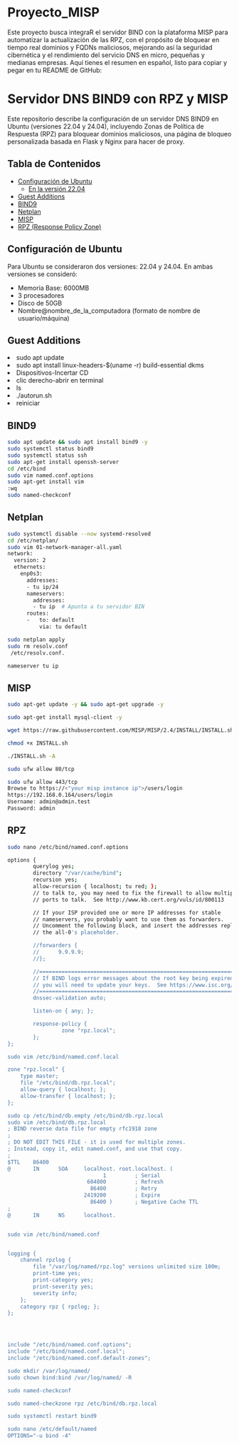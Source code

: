 # Proyecto_MISP
Este proyecto busca integraR el servidor BIND con la plataforma MISP para automatizar la actualización de las RPZ, con el propósito de bloquear en tiempo real dominios y FQDNs maliciosos, mejorando así la seguridad cibernética y el rendimiento del servicio DNS en micro, pequeñas y medianas empresas.
Aquí tienes el resumen en español, listo para copiar y pegar en tu README de GitHub:

# Servidor DNS BIND9 con RPZ y MISP

Este repositorio describe la configuración de un servidor DNS BIND9 en Ubuntu (versiones 22.04 y 24.04), incluyendo Zonas de Política de Respuesta (RPZ) para bloquear dominios maliciosos, una página de bloqueo personalizada basada en Flask y Nginx para hacer de proxy.

## Tabla de Contenidos

- [Configuración de Ubuntu](#configuración-de-ubuntu)
  - [En la versión 22.04](#en-la-versión-2204)
- [Guest Additions](#guest-additions)
- [BIND9](#bind9)
- [Netplan](#netplan)
- [MISP](#misp)
- [RPZ (Response Policy Zone)](#rpz-response-policy-zone)
  

## Configuración de Ubuntu

Para Ubuntu se consideraron dos versiones: 22.04 y 24.04. En ambas versiones se consideró:

* Memoria Base: 6000MB
* 3 procesadores
* Disco de 50GB
* Nombre@nombre_de_la_computadora (formato de nombre de usuario/máquina)



## Guest Additions


<li>sudo apt update</li>
<li>sudo apt install linux-headers-$(uname -r) build-essential dkms</li>
<li>Dispositivos-Incertar CD</li>
<li>clic derecho-abrir en terminal</li>
<li>ls</li>
<li>./autorun.sh</li>
<li>reiniciar</li>

## BIND9
```bash
sudo apt update && sudo apt install bind9 -y
sudo systemctl status bind9
sudo systemctl status ssh
sudo apt-get install openssh-server
cd /etc/bind
sudo vim named.conf.options
sudo apt-get install vim
:wq
sudo named-checkconf
```
## Netplan
```bash
sudo systemctl disable --now systemd-resolved
cd /etc/netplan/
sudo vim 01-network-manager-all.yaml
network:
  version: 2
  ethernets:
    enp0s3:
      addresses:
      - tu ip/24
      nameservers:
        addresses:
        - tu ip  # Apunta a tu servidor BIN
      routes:
      -   to: default
          via: tu default

sudo netplan apply
sudo rm resolv.conf
 /etc/resolv.conf.

nameserver tu ip
```
## MISP
```bash
sudo apt-get update -y && sudo apt-get upgrade -y

sudo apt-get install mysql-client -y

wget https://raw.githubusercontent.com/MISP/MISP/2.4/INSTALL/INSTALL.sh

chmod +x INSTALL.sh

./INSTALL.sh -A

sudo ufw allow 80/tcp

sudo ufw allow 443/tcp
Browse to https://<"your misp instance ip">/users/login
https://192.168.0.164/users/login
Username: admin@admin.test
Password: admin
```
## RPZ
```bash
sudo nano /etc/bind/named.conf.options

options {
        querylog yes;
        directory "/var/cache/bind";
        recursion yes;
        allow-recursion { localhost; tu red; };
        // to talk to, you may need to fix the firewall to allow multipl
        // ports to talk.  See http://www.kb.cert.org/vuls/id/800113

        // If your ISP provided one or more IP addresses for stable
        // nameservers, you probably want to use them as forwarders.
        // Uncomment the following block, and insert the addresses replacing
        // the all-0's placeholder.

        //forwarders {
        //      9.9.9.9;
        //};

        //========================================================================
        // If BIND logs error messages about the root key being expired,
        // you will need to update your keys.  See https://www.isc.org/bind-keys
        //========================================================================
        dnssec-validation auto;

        listen-on { any; };

        response-policy {
                 zone "rpz.local";
        };
};

sudo vim /etc/bind/named.conf.local

zone "rpz.local" {
    type master;
    file "/etc/bind/db.rpz.local";
    allow-query { localhost; };
    allow-transfer { localhost; };
};

sudo cp /etc/bind/db.empty /etc/bind/db.rpz.local
sudo vim /etc/bind/db.rpz.local
; BIND reverse data file for empty rfc1918 zone
;
; DO NOT EDIT THIS FILE - it is used for multiple zones.
; Instead, copy it, edit named.conf, and use that copy.
;
$TTL    86400
@       IN      SOA     localhost. root.localhost. (
                              1         ; Serial
                         604800         ; Refresh
                          86400         ; Retry
                        2419200         ; Expire
                          86400 )       ; Negative Cache TTL
;
@       IN      NS      localhost.


sudo vim /etc/bind/named.conf


logging {
    channel rpzlog {
        file "/var/log/named/rpz.log" versions unlimited size 100m;
        print-time yes;
        print-category yes;
        print-severity yes;
        severity info;
    };
    category rpz { rpzlog; };
};




include "/etc/bind/named.conf.options";
include "/etc/bind/named.conf.local";
include "/etc/bind/named.conf.default-zones";

sudo mkdir /var/log/named/
sudo chown bind:bind /var/log/named/ -R

sudo named-checkconf

sudo named-checkzone rpz /etc/bind/db.rpz.local

sudo systemctl restart bind9

sudo nano /etc/default/named
OPTIONS="-u bind -4"


```
